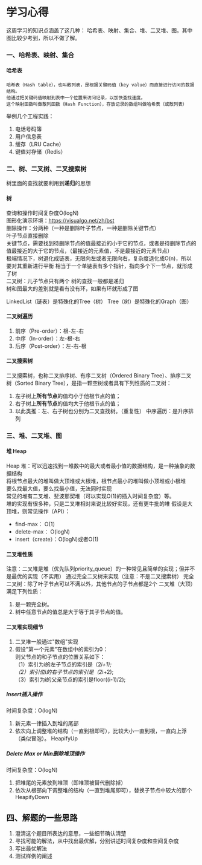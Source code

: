 # 学习心得

这周学习的知识点涵盖了这几种：
哈希表、映射、集合、堆、二叉堆、图。其中图比较少考到，所以不做了解。

### 一、哈希表、映射、集合
####  哈希表

    哈希表（Hash table），也叫散列表，是根据关键码值（key value）而直接进行访问的数据结构。  
    他通过把关键码值映射到表中一个位置来访问记录，以加快查找速度。     
    这个映射函数叫做散列函数（Hash Function），存放记录的数组叫做哈希表（或散列表）  

举例几个工程实践：
1. 电话号码簿
2. 用户信息表
3. 缓存（LRU Cache）
4. 键值对存储（Redis）


### 二、树、二叉树、二叉搜索树
树里面的查找就要利用到**递归**的思想
#### 树
查询和操作时间复杂度O(logN)  
图形化演示环境：https://visualgo.net/zh/bst  
删除操作：分两种（一种是删除叶子节点，一种是删除关键节点）  
叶子节点直接删除  
关键节点，需要找到待删除节点的值最接近的小于它的节点，或者是待删除节点的值最接近的大于它的节点，（最接近的元素值，不是最接近的元素节点）  
极端情况下，树退化成链表，无限向左或者无限向右，复杂度退化成O(n)，所以要对其重新进行平衡
相当于一个单链表有多个指针，指向多个下一节点，就形成了树  
二叉树：儿子节点只有两个
树的查找一般都是递归  
树和图最大的差别就是看有没有环，如果有环就形成了图  

LinkedList（链表）是特殊化的Tree（树） 
Tree（树）是特殊化的Graph（图） 

#### 二叉树遍历
1. 前序（Pre-order）：根-左-右  
2. 中序（In-order）：左-根-右  
3. 后序（Post-order）：左-右-根  

#### 二叉搜索树
二叉搜索树，也称二叉排序树、有序二叉树（Ordered Binary Tree）、排序二叉树（Sorted Binary Tree），是指一颗空树或者具有下列性质的二叉树：  
1. 左子树上**所有节点**的值均小于他根节点的值；  
2. 右子树上**所有节点**的值均大于他根节点的值；  
3. 以此类推：左、右子树也分别为二叉查找树。（重复性） 
中序遍历：是升序排列

###  三、堆、二叉堆、图
#### 堆 Heap
Heap 堆：可以迅速找到一堆数中的最大或者最小值的数据结构，是一种抽象的数据结构  
将根节点最大的堆叫做大顶堆或大根堆，根节点最小的堆叫做小顶堆或小根堆  
要么找最大值，要么找最小值，无法同时实现  
常见的堆有二叉堆、斐波那契堆（可以实现O(1)的插入时间复杂度）等。  
堆的实现有很多种，只是二叉堆相对来说比较好实现，还有更牛批的堆
假设是大顶堆，则常见操作（API）：
* find-max： O(1）
* delete-max： O(logN)
* insert（create）：O(logN)或者O(1)  

#### 二叉堆性质
注意：二叉堆是堆（优先队列priority_queue）的一种常见且简单的实现；但并不是最优的实现（不实用）
通过完全二叉树来实现（注意：不是二叉搜索树）
完全二叉树：除了叶子节点可以不满以外，其他节点的子节点都是2个
二叉堆（大顶）满足下列性质：
1. 是一颗完全树。
2. 树中任意节点的值总是大于等于其子节点的值。

#### 二叉堆实现细节
1. 二叉堆一般通过"数组"实现  
2. 假设"第一个元素"在数组中的索引为0：  
则父节点的和子节点的位置关系如下：  
 （1）索引为i的左子节点的索引是（2*i+1);  
 （2）索引位i的右子节点的索引是（2*i+2);  
 （3）索引为i的父亲节点的索引是floor((i-1)/2);  
 
##### Insert插入操作  
时间复杂度：O(logN)
1. 新元素一律插入到堆的尾部
2. 依次向上调整堆的结构（一直到根即可），比较大小一直到根，一直向上浮（类似冒泡）。 HeapifyUp  
##### Delete Max or Min删除堆顶操作
时间复杂度：O(logN)
1. 把堆尾的元素放到堆顶（即堆顶被替代删除掉）  
2. 依次从根部向下调整堆的结构（一直到堆尾即可），替换子节点中较大的那个 HeapifyDown


## 四、解题的一些思路
1. 澄清这个题目所表达的意思，一些细节确认清楚  
2. 寻找可能的解法，从中找出最优解，分别讲述时间复杂度和空间复杂度  
3. 写出最优解法  
4. 测试样例的阐述  




